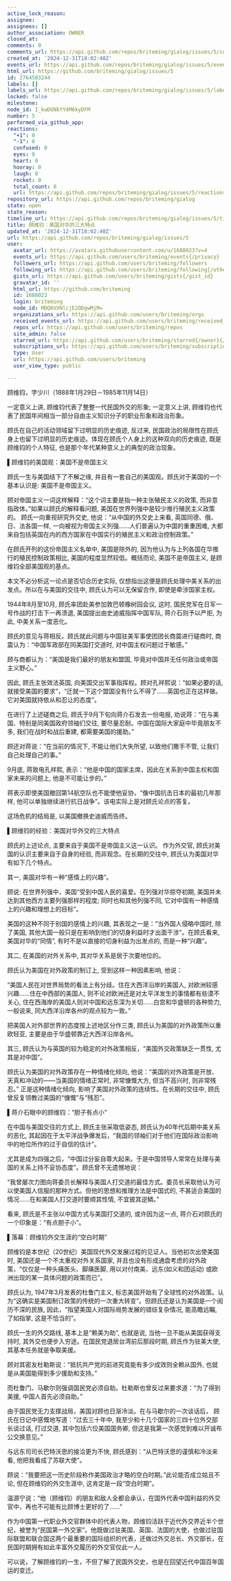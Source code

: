 ```yaml
---
active_lock_reason: 
assignee: 
assignees: []
author_association: OWNER
closed_at: 
comments: 0
comments_url: https://api.github.com/repos/briteming/gialog/issues/5/comments
created_at: '2024-12-31T18:02:40Z'
events_url: https://api.github.com/repos/briteming/gialog/issues/5/events
html_url: https://github.com/briteming/gialog/issues/5
id: 2764583244
labels: []
labels_url: https://api.github.com/repos/briteming/gialog/issues/5/labels{/name}
locked: false
milestone: 
node_id: I_kwDONkYY4M6kyDFM
number: 5
performed_via_github_app: 
reactions:
  "+1": 0
  "-1": 0
  confused: 0
  eyes: 0
  heart: 0
  hooray: 0
  laugh: 0
  rocket: 0
  total_count: 0
  url: https://api.github.com/repos/briteming/gialog/issues/5/reactions
repository_url: https://api.github.com/repos/briteming/gialog
state: open
state_reason: 
timeline_url: https://api.github.com/repos/briteming/gialog/issues/5/timeline
title: 顾维钧：美国对华的三大特点
updated_at: '2024-12-31T18:02:40Z'
url: https://api.github.com/repos/briteming/gialog/issues/5
user:
  avatar_url: https://avatars.githubusercontent.com/u/1688023?v=4
  events_url: https://api.github.com/users/briteming/events{/privacy}
  followers_url: https://api.github.com/users/briteming/followers
  following_url: https://api.github.com/users/briteming/following{/other_user}
  gists_url: https://api.github.com/users/briteming/gists{/gist_id}
  gravatar_id: ''
  html_url: https://github.com/briteming
  id: 1688023
  login: briteming
  node_id: MDQ6VXNlcjE2ODgwMjM=
  organizations_url: https://api.github.com/users/briteming/orgs
  received_events_url: https://api.github.com/users/briteming/received_events
  repos_url: https://api.github.com/users/briteming/repos
  site_admin: false
  starred_url: https://api.github.com/users/briteming/starred{/owner}{/repo}
  subscriptions_url: https://api.github.com/users/briteming/subscriptions
  type: User
  url: https://api.github.com/users/briteming
  user_view_type: public

---
```

顾维钧，字少川（1888年1月29日－1985年11月14日）

一定意义上讲, 顾维钧代表了整整一代民国外交的形象; 一定意义上讲, 顾维钧也代表了民国年间相当一部分自由主义知识分子的职业形象和政治形象。

顾氏在自己的活动领域留下过明显的历史痕迹, 反过来, 民国政治的局限性在顾氏身上也留下过明显的历史痕迹。体现在顾氏个人身上的这种双向的历史痕迹, 既是顾维钧的个人特征, 也是那个年代某种意义上的典型的政治现象。

▌顾维钧的美国观：美国不是帝国主义

顾氏一生与美国结下了不解之缘, 并且有一套自己的美国观。顾氏对于美国的一个基本认识是: 美国不是帝国主义。

顾对帝国主义一词这样解释：“这个词主要是指一种主张殖民主义的政策, 而非意指政体。”如果以顾氏的解释看问题, 美国在世界列强中是较少推行殖民主义政策的。 顾氏一向重视研究外交史, 他说：“从中国的外交史上来看, 英国同德、俄、日、法各国一样, 一向被视为帝国主义列强……人们普遍认为中国的重重困难, 大都来自包括英国在内的西方国家在中国实行的殖民主义和政治控制政策。”

在顾氏开列的这份帝国主义名单中, 美国是除外的, 因为他认为与上列各国在华推行的殖民控制政策相比, 美国的程度显然较低。概括而论, 美国不是帝国主义, 是顾维钧全部美国观的基点。

本文不必分析这一论点是否切合历史实际, 仅想指出这便是顾氏处理中美关系的出发点。所以在与美国的交往中, 顾氏认为可以无保留合作, 即使是牵涉国家主权。

1944年8月至10月, 顾氏率团赴美参加敦巴顿橡树园会议, 这时, 国民党军在日军一号作战的打击下一再溃退, 美国提出由史迪威指挥中国军队, 蒋介石则予以严拒, 为此, 中美关系一度恶化。

顾氏的意见与蒋相反。顾氏就此问题与中国驻美军事使团团长商震进行磋商时, 商震认为：“中国军政部在同美国打交道时, 对中国主权问题过于敏感。”

顾与商都认为：“美国是我们最好的朋友和盟国, 毕竟对中国并无任何政治或帝国主义野心。”

因此, 顾氏主张效法英国, 向美国交出军事指挥权。顾对孔祥熙说：“如果必要的话, 就接受美国的要求”，“迁就一下这个盟国没有什么不得了……英国也正在这样做。它对美国就持依从和忍让的态度”。

在进行了上述磋商之后, 顾氏于9月下旬向蒋介石发去一份电报, 劝说蒋：“在与美国、特别是同美国政府领袖们交往, 要尽量忍耐。中国在国际大家庭中毕竟朋友不多, 我们在战时和战后重建, 都需要美国的援助。”

顾还对蒋说：“在当前的情况下, 不能让他们大失所望, 以致他们撒手不管, 让我们自己处理自己的事。”

9月底, 蒋致电孔祥熙, 表示：“他是中国的国家主席，因此在关系到中国主权和国家未来的问题上, 他是不可能让步的。”

蒋表示即使美国撤回第14航空队也不能使他妥协，“像中国抗击日本的最初几年那样, 他可以单独继续进行抗日战争”。该电实际上是对顾氏论点的答复。

这场危机的结局是, 以美国撤换史迪威而告终。

▌顾维钧的经验：美国对华外交的三大特点

顾氏的上述论点, 主要来自于美国不是帝国主义这一认识。 作为外交官, 顾氏对美国的认识主要来自于自身的经验, 而非观念。在长期的交往中, 顾氏认为美国对华有如下几个特点。

其一, 美国对华有一种“感情上的兴趣”。

顾说: 在世界列强中，美国“受到中国人民的喜爱。在列强对华掠夺初期, 美国并未达到其他西方主要列强那样的程度; 同时也和其他列强不同, 它对中国有一种感情上的兴趣和理想上的目标”。

美国的这种不同于别国的感情上的兴趣, 其表现之一是：“当外国人侵略中国时, 除了美国, 其他大国一般只是在影响到他们的切身利益时才出面干涉”。在顾氏看来, 美国对华的“同情”, 有时不是以直接的切身利益为出发点的, 而是一种“兴趣”。

其二, 在美国的对外关系中, 其对华关系是居于次要地位的。

顾氏认为美国在对外政策的制订上, 受到这样一种因素影响, 他说：

“美国人民在对世界局势的看法上有分歧。住在大西洋沿岸的美国人, 对欧洲较感兴趣……住在中西部的美国人, 则不论对欧洲还是对太平洋发生的事情都有些漠不关心, 住在西海岸的美国人则对中国和远东深为关切……白宫和华盛顿的各种势力, 一般说来, 同大西洋沿岸各州的观点较为一致。”

把美国人对外部世界的态度按上述地区分作三类, 顾氏认为美国的对外政策所以重欧轻亚, 主要是由于华盛顿靠近大西洋沿岸各州。

其三, 顾氏认为与英国的较为稳定的对外政策相反，“美国外交政策缺乏一贯性, 尤其是对中国”。

顾氏认为美国的对外政策存在一种情绪化倾向, 他说：“美国的对外政策是开放、天真和冲动的——当美国的情绪正常时, 非常慷慨大方, 但当不高兴时, 则非常残忍。” 正是这种情绪化倾向, 影响了美国对外政策的连续性。在长期的交往中, 顾氏曾反复领教过美国的“慷慨”与“残忍”。

▌蒋介石眼中的顾维钧：“胆子有点小”

在中国与美国交往的方式上, 顾氏主张采取低姿态, 顾氏认为40年代后期中美关系的恶化, 其起因在于太平洋战争爆发后，“我国的领袖们对于他们在国际政治影响中的地位所作的过于自信的估计”。

尤其是成为四强之后，“中国过分妄自尊大起来。于是中国领导人常常在处理与美国的关系上持不妥协态度”。顾氏曾不无遗憾地说：

“我曾屡次力图向蒋委员长解释与美国人打交道的最佳方式。委员长采取他认为可以使美国人信服的那种方式。但他的思想和推理方法是中国式的, 不甚适合美国的情况……在和美国人打交道时要顺其性情, 不宜披其逆鳞。”

看来, 顾氏是不主张以中国方式与美国打交道的, 或许因为这一点, 蒋介石对顾氏的一个印象是：“有点胆子小”。

▌落幕：顾维钧外交生涯的“空白时期”

顾维钧是本世纪（20世纪）美国现代外交发展过程的见证人。当他初次出使美国时, 美国还是一个不太重视对外关系国家, 并且也没有形成通盘考虑的对外政策，“仅仅是一种头痛医头、脚痛医脚, 用以对付南美、远东(如义和团运动) 或欧洲出现的某一具体问题的政策而已”。

顾氏认为, 1947年3月发表的杜鲁门主义, 标志美国开始有了全球性的对外政策。认为“这确实是美国制订政策的传统的一次重大转变”。但顾氏还是认为美国是一个阅历不深的民族, 因此，“指望美国人对国际局势发展的错综复杂情况, 能高瞻远瞩, 了如指掌, 这是不恰当的”。

顾氏一生的外交路线, 基本上是“赖美为助”, 也就是说, 当他一旦不能从美国获得支持时, 其外交也便步入穷途。在国民党退居台湾前后那段时期, 顾氏作为驻美大使, 其基本任务就是争取美援。

顾对其密友杜勒斯说：“抵抗共产党的前进究竟能有多少成效则全赖从国外, 也就是从美国能得到多少援助和支持。”

而杜鲁门、马歇尔则强调国民党必须自助。杜勒斯也曾反过来要求道：“为了得到美援, 中国人首先必须自助。”

由于国民党无力支撑战局，美国对顾也日渐冷淡。在与马歇尔的一次谈话后， 顾氏在日记中感慨地写道：“过去三十年中, 我至少和十几个国家的三四十位外交部长谈过话, 打过交道, 其中包括六位美国国务卿, 但这是我第一次感觉到难以开诚布公交换意见。”

与远东司司长巴特沃思的接洽更为不快, 顾氏感到：“从巴特沃思的谨慎和冷淡来看, 他把我看成了苏联大使”。

顾说：“我要把这一历史阶段称作美国政治才略的空白时期。”此论能否成立姑且不论, 但在顾维钧的外交生涯中, 这肯定是一段“空白时期”。

温源宁说：“他（顾维钧）的朋友和敌人全都会承认，在国外代表中国利益的外交官中，再也不可能有比顾博士更好的了……”

作为中国第一代职业外交官群体中的代表人物，顾维钧活跃于近代外交界近半个世纪，被誉为“民国第一外交家”。他既做过驻美国、英国、法国的大使，也做过驻国际联盟和联合国这两个最重要的国际组织的代表，还做过外交总长、外交部长，在民国时期拥有如此丰富外交履历的外交官仅此一人。

可以说，了解顾维钧的一生，不但了解了民国外交史，也是在回望近代中国百年国运的变迁。

